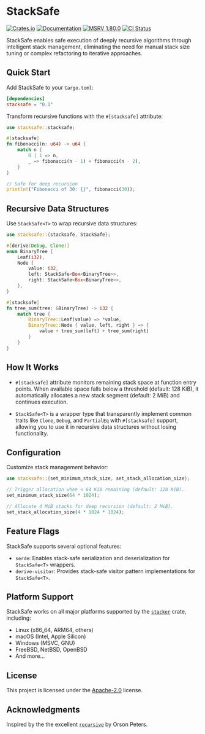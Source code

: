 # StackSafe

[![Crates.io](https://img.shields.io/crates/v/stacksafe.svg?style=flat-square&logo=rust)](https://crates.io/crates/stacksafe)
[![Documentation](https://img.shields.io/docsrs/stacksafe?style=flat-square&logo=rust)](https://docs.rs/stacksafe/)
[![MSRV 1.80.0](https://img.shields.io/badge/MSRV-1.80.0-green?style=flat-square&logo=rust)](https://www.whatrustisit.com)
[![CI Status](https://img.shields.io/github/actions/workflow/status/fast/stacksafe/ci.yml?style=flat-square&logo=github)](https://github.com/fast/stacksafe/actions)

StackSafe enables safe execution of deeply recursive algorithms through intelligent stack management, eliminating the need for manual stack size tuning or complex refactoring to iterative approaches.

## Quick Start

Add StackSafe to your `Cargo.toml`:

```toml
[dependencies]
stacksafe = "0.1"
```

Transform recursive functions with the `#[stacksafe]` attribute:

```rust
use stacksafe::stacksafe;

#[stacksafe]
fn fibonacci(n: u64) -> u64 {
    match n {
        0 | 1 => n,
        _ => fibonacci(n - 1) + fibonacci(n - 2),
    }
}

// Safe for deep recursion
println!("Fibonacci of 30: {}", fibonacci(30));
```

## Recursive Data Structures

Use `StackSafe<T>` to wrap recursive data structures:

```rust
use stacksafe::{stacksafe, StackSafe};

#[derive(Debug, Clone)]
enum BinaryTree {
    Leaf(i32),
    Node {
        value: i32,
        left: StackSafe<Box<BinaryTree>>,
        right: StackSafe<Box<BinaryTree>>,
    },
}

#[stacksafe]
fn tree_sum(tree: &BinaryTree) -> i32 {
    match tree {
        BinaryTree::Leaf(value) => *value,
        BinaryTree::Node { value, left, right } => {
            value + tree_sum(left) + tree_sum(right)
        }
    }
}
```

## How It Works

- `#[stacksafe]` attribute monitors remaining stack space at function entry points. When available space falls below a threshold (default: 128 KiB), it automatically allocates a new stack segment (default: 2 MiB) and continues execution.

- `StackSafe<T>` is a wrapper type that transparently implement common traits like `Clone`, `Debug`, and `PartialEq` with `#[stacksafe]` support, allowing you to use it in recursive data structures without losing functionality.

## Configuration

Customize stack management behavior:

```rust
use stacksafe::{set_minimum_stack_size, set_stack_allocation_size};

// Trigger allocation when < 64 KiB remaining (default: 128 KiB).
set_minimum_stack_size(64 * 1024);

// Allocate 4 MiB stacks for deep recursion (default: 2 MiB).
set_stack_allocation_size(4 * 1024 * 1024);
```

## Feature Flags

StackSafe supports several optional features:

- `serde`: Enables stack-safe serialization and deserialization for `StackSafe<T>` wrappers.
- `derive-visitor`: Provides stack-safe visitor pattern implementations for `StackSafe<T>`.

## Platform Support

StackSafe works on all major platforms supported by the [`stacker`](https://crates.io/crates/stacker) crate, including:

- Linux (x86_64, ARM64, others)
- macOS (Intel, Apple Silicon)  
- Windows (MSVC, GNU)
- FreeBSD, NetBSD, OpenBSD
- And more...

## License

This project is licensed under the [Apache-2.0](LICENSE) license.

## Acknowledgments

Inspired by the the excellent [`recursive`](https://crates.io/crates/recursive) by Orson Peters.
